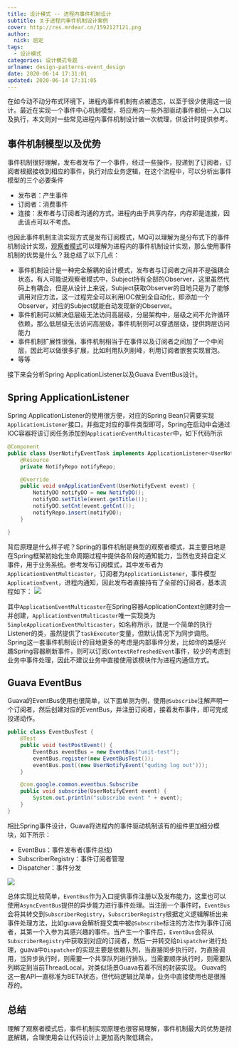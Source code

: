 ```yaml
---
title: 设计模式 -- 进程内事件机制设计
subtitle: 关于进程内事件机制设计案例
cover: http://res.mrdear.cn/1592127121.png
author: 
  nick: 屈定
tags:
  - 设计模式
categories: 设计模式专题
urlname: design-patterns-event_design
date: 2020-06-14 17:31:01
updated: 2020-06-14 17:31:05
---
```


在如今动不动分布式环境下，进程内事件机制有点被遗忘，以至于很少使用这一设计。最近在实现一个事件中心机制模型，将应用内一些外部驱动事件都统一入口以及执行，本文则对一些常见进程内事件机制设计做一次梳理，供设计时提供参考。

## 事件机制模型以及优势
事件机制很好理解，发布者发布了一个事件，经过一些操作，投递到了订阅者，订阅者根据接收到相应的事件，执行对应业务逻辑，在这个流程中，可以分析出事件模型的三个必要条件
- 发布者：产生事件
- 订阅者：消费事件
- 连接：发布者与订阅者沟通的方式，进程内由于共享内存，内存即是连接，因此该点可以不考虑。

也因此事件机制主流实现方式是发布订阅模式，MQ可以理解为是分布式下的事件机制设计实现，[观察者模式](https://mrdear.cn/posts/design-patterns-observer.html)可以理解为进程内的事件机制设计实现，那么使用事件机制的优势是什么？我总结了以下几点：

- 事件机制设计是一种完全解耦的设计模式，发布者与订阅者之间并不是强耦合状态，有人可能说观察者模式中，Subject持有全部的Observer，这里虽然代码上有耦合，但是从设计上来说，Subject获取Observer的目地只是为了能够调用对应方法，这一过程完全可以利用IOC做到全自动化，即添加一个Observer，对应的Subject就能自动发现新的Observer。
- 事件机制可以解决低层级无法访问高层级，分层架构中，层级之间不允许循环依赖，那么低层级无法访问高层级，事件机制则可以穿透层级，提供跨层访问能力
- 事件机制扩展性很强，事件机制相当于在事件以及订阅者之间加了一个中间层，因此可以做很多扩展，比如利用队列削峰，利用订阅者嵌套实现冒泡。
- 等等

接下来会分析Spring ApplicationListener以及Guava EventBus设计。

## Spring ApplicationListener
Spring ApplicationListener的使用很方便，对应的Spring Bean只需要实现`ApplicationListener`接口，并指定对应的事件类型即可，Spring在启动中会通过IOC容器将该订阅任务添加到`ApplicationEventMulticaster`中，如下代码所示
```java
@Component
public class UserNotifyEventTask implements ApplicationListener<UserNotifyEvent> {
    @Resource
    private NotifyRepo notifyRepo;

    @Override
    public void onApplicationEvent(UserNotifyEvent event) {
        NotifyDO notifyDO = new NotifyDO();
        notifyDO.setTitle(event.getTitle());
        notifyDO.setCnt(event.getCnt());
        notifyRepo.insert(notifyDO);
    }

}
```
背后原理是什么样子呢？Spring的事件机制是典型的观察者模式，其主要目地是在Spring框架初始化生命周期过程中提供各阶段的通知能力，当然也支持自定义事件，用于业务系统。参考发布订阅模式，其中发布者为`ApplicationEventMulticaster`，订阅者为`ApplicationListener`，事件模型`ApplicationEvent`，进程内通知，因此发布者直接持有了全部的订阅者，基本流程如下：
![](http://res.mrdear.cn/spring-eventlistener.png?imageMogr2/thumbnail/!100p)

其中`ApplicationEventMulticaster`在Spring容器ApplicationContext创建时会一并创建，`ApplicationEventMulticaster`唯一实现类为`SimpleApplicationEventMulticaster`，如名称所示，就是一个简单的执行Listener的类，虽然提供了`taskExecutor`变量，但默认情况下为同步调用。Spring这一套事件机制设计的目地更多的考虑是内部事件分发，比如你的类感兴趣Spring容器刷新事件，则可以订阅`ContextRefreshedEvent`事件，较少的考虑到业务中事件处理，因此不建议业务中直接使用该模块作为进程内通信方式。

## Guava EventBus
Guava的EventBus使用也很简单，以下面单测为例，使用`@Subscribe`注解声明一个订阅者，然后创建对应的EventBus，并注册订阅者，接着发布事件，即可完成投递动作。
```java
public class EventBusTest {
    @Test
    public void testPostEvent() {
        EventBus eventBus = new EventBus("unit-test");
        eventBus.register(new EventBusTest());
        eventBus.post((new UserNotifyEvent("quding log out")));
    }

    @com.google.common.eventbus.Subscribe
    public void subscribe(UserNotifyEvent event) {
        System.out.println("subscribe event " + event);
    }
}
```

相比Spring事件设计，Guava将进程内的事件驱动机制该有的组件更加细分模块，如下所示：
- EventBus：事件发布者(事件总线)
- SubscriberRegistry：事件订阅者管理
- Dispatcher：事件分发

![](http://res.mrdear.cn/guava-event-bus.png?imageMogr2/thumbnail/!100p)

总体实现比较简单，`EventBus`作为入口提供事件注册以及发布能力，这里也可以使用`AsyncEventBus`提供的异步能力进行事件处理。当注册一个事件时，`EventBus`会将其转交到`SubscriberRegistry`，`SubscriberRegistry`根据定义逻辑解析出来事件处理方法，比如guava会解析提交类中被`@Subscribe`标注的方法作为事件订阅者，其第一个入参为其感兴趣的事件。当产生一个事件后，`EventBus`会将从`SubscriberRegistry`中获取到对应的订阅者，然后一并转交给`Dispatcher`进行处理，guava中`Dispatcher`的实现主要是依赖队列，当直接同步执行时，为直接调用，当异步执行时，则需要一个共享队列进行排队，当需要顺序执行时，则需要队列绑定到当前ThreadLocal，对类似场景Guava有着不同的封装实现。
Guava的这一套API一直标准为BETA状态，但代码逻辑比简单，业务中直接使用也是很推荐的。

## 总结
理解了观察者模式后，事件机制实现原理也很容易理解，事件机制最大的优势是彻底解耦，合理使用会让代码设计上更加高内聚低耦合。
